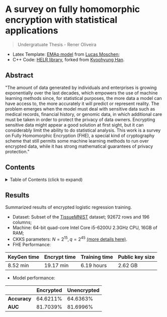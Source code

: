 # A survey on fully homomorphic encryption with statistical applications
> Undergratuate Thesis - Rener Oliveira

- Latex Template: [EMAp model](https://github.com/lucasmoschen/modelo-tcc-emap) from [Lucas Moschen](https://github.com/lucasmoschen);
- C++ Code: [HELR library](https://github.com/reneroliveira/HELR), forked from [Kyoohyung Han](https://github.com/KyoohyungHan).

## Abstract

"The amount of data generated by individuals and enterprises is growing exponentially
over the last decades, which empowers the use of machine learning methods since, for
statistical purposes, the more data a model can have access to, the more accurately it will
predict or represent reality. The problem emerges when the model must deal with sensitive
data such as medical records, financial history, or genomic data, in which additional care
must be taken in order to protect the privacy of data owners. Encrypting sensitive data
might appear a good solution at first sight, but it can considerably limit the ability to do
statistical analysis. This work is a survey on Fully Homomorphic Encryption (FHE), a
special kind of cryptography scheme that still permits some machine learning methods to
run over encrypted data, while it has strong mathematical guarantees of privacy protection."


## Contents

<details>
  <summary> Table of Contents (click to expand) </summary>
  
1. INTRODUCTION
2. ALGEBRAIC REVIEW 
    * 2.1 - Basic structures 
    * 2.2 - Homomorphisms and Quotient Rings
    * 2.3 - Cyclotomic polynomials
    * 2.4 - Lattices
      * 2.4.1 - Lattice Problems
      * 2.4.2 - Ring Learning with Errors    
3.  FULLY HOMOMORPHIC ENCRYPTION 
    * 3.1 - Privacy Homomorphisms
      * 3.1.1 - Requirements and Limitations
     * 3.2 - Bootstrappable encryption
        * 3.2.1 - Overview and Bootstrapping 
        * 3.2.2 - An integer scheme 
        * 3.2.3 - Practical considerations and further research 
     * 3.3 - FHE over the complex numbers 
        * 3.3.1 - Encoding and Decoding
        * 3.3.2 - Encryption, Decryption, and Relinearization 
        * 3.3.3 - Approximate Bootstrapping 
4. PRIVATE LOGISTIC REGRESSION
    * 4.1 - Statistical Review 
    * 4.2 - Homomorphic Training 
      * 4.2.1 - Ciphertext packing and data representation
      * 4.2.2 - Batch Inner Product
    * 4.3 - Data Applications 
5. CONCLUSIONS AND FURTHER WORK 
6. APPENDIX A - AN IDEAL LATTICE SCHEME
    * A.1 Initial definitions 
    * A.2 Abstract construction 
    * A.3 Concrete construction using ideal lattices 
</details>

## Results 

Summarized results of encrypted logistic regression training.

- Dataset: Subset of the [TissueMNIST](https://medmnist.com) dataset; 92672 rows and 196 columns;
- Machine: 64-bit quad-core Intel Core i5-6200U 2.3GHz CPU, 16GB of RAM;
- CKKS parameters: $N=2^{15}, q=2^{45}$ [(more details here)](https://github.com/reneroliveira/HELR/blob/master/logs/chestmnist_50_local.log).
- FHE Performance:

|KeyGen time| Encrypt time| Training time | Public key size|  
| ------- | ----- | ----- | ----- |
| 8.52 min | 19.17 min | 6.19 hours | 2.62 GB |

- Model performance:

| |Encrypted |Unencrypted|
| ------- | ----- | ----- |
|**Accuracy**| 64.6211% |64.6363%|
|**AUC**| 81.7039% |81.6996%|

